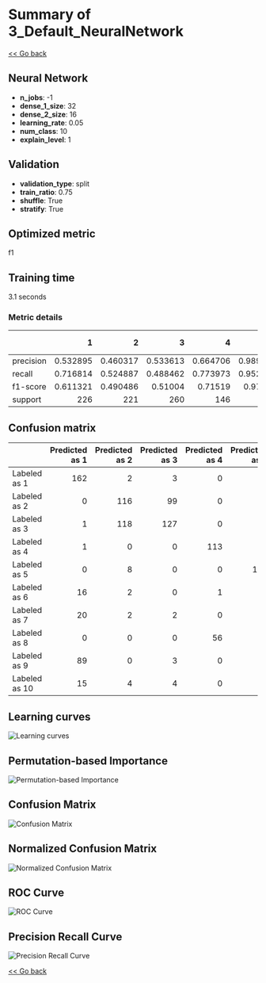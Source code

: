 # Summary of 3_Default_NeuralNetwork

[<< Go back](../README.md)


## Neural Network
- **n_jobs**: -1
- **dense_1_size**: 32
- **dense_2_size**: 16
- **learning_rate**: 0.05
- **num_class**: 10
- **explain_level**: 1

## Validation
 - **validation_type**: split
 - **train_ratio**: 0.75
 - **shuffle**: True
 - **stratify**: True

## Optimized metric
f1

## Training time

3.1 seconds

### Metric details
|           |          1 |          2 |          3 |          4 |          5 |          6 |          7 |          8 |          9 |         10 |   accuracy |   macro avg |   weighted avg |   logloss |
|:----------|-----------:|-----------:|-----------:|-----------:|-----------:|-----------:|-----------:|-----------:|-----------:|-----------:|-----------:|------------:|---------------:|----------:|
| precision |   0.532895 |   0.460317 |   0.533613 |   0.664706 |   0.989011 |   0.503597 |   0.422535 |   0.826531 |   0.58209  |   0.692308 |   0.611169 |    0.62076  |       0.61616  |  0.755628 |
| recall    |   0.716814 |   0.524887 |   0.488462 |   0.773973 |   0.952381 |   0.736842 |   0.194805 |   0.739726 |   0.402062 |   0.538462 |   0.611169 |    0.606841 |       0.611169 |  0.755628 |
| f1-score  |   0.611321 |   0.490486 |   0.51004  |   0.71519  |   0.97035  |   0.598291 |   0.266667 |   0.780723 |   0.47561  |   0.605769 |   0.611169 |    0.602445 |       0.603259 |  0.755628 |
| support   | 226        | 221        | 260        | 146        | 189        | 190        | 154        | 219        | 194        | 117        |   0.611169 | 1916        |    1916        |  0.755628 |


## Confusion matrix
|               |   Predicted as 1 |   Predicted as 2 |   Predicted as 3 |   Predicted as 4 |   Predicted as 5 |   Predicted as 6 |   Predicted as 7 |   Predicted as 8 |   Predicted as 9 |   Predicted as 10 |
|:--------------|-----------------:|-----------------:|-----------------:|-----------------:|-----------------:|-----------------:|-----------------:|-----------------:|-----------------:|------------------:|
| Labeled as 1  |              162 |                2 |                3 |                0 |                0 |               11 |                4 |                0 |               44 |                 0 |
| Labeled as 2  |                0 |              116 |               99 |                0 |                0 |                4 |                0 |                0 |                0 |                 2 |
| Labeled as 3  |                1 |              118 |              127 |                0 |                1 |                5 |                0 |                0 |                0 |                 8 |
| Labeled as 4  |                1 |                0 |                0 |              113 |                0 |                0 |                0 |               32 |                0 |                 0 |
| Labeled as 5  |                0 |                8 |                0 |                0 |              180 |                0 |                1 |                0 |                0 |                 0 |
| Labeled as 6  |               16 |                2 |                0 |                1 |                0 |              140 |               19 |                2 |                7 |                 3 |
| Labeled as 7  |               20 |                2 |                2 |                0 |                0 |               82 |               30 |                0 |                4 |                14 |
| Labeled as 8  |                0 |                0 |                0 |               56 |                1 |                0 |                0 |              162 |                0 |                 0 |
| Labeled as 9  |               89 |                0 |                3 |                0 |                0 |               18 |                5 |                0 |               78 |                 1 |
| Labeled as 10 |               15 |                4 |                4 |                0 |                0 |               18 |               12 |                0 |                1 |                63 |

## Learning curves
![Learning curves](learning_curves.png)

## Permutation-based Importance
![Permutation-based Importance](permutation_importance.png)
## Confusion Matrix

![Confusion Matrix](confusion_matrix.png)


## Normalized Confusion Matrix

![Normalized Confusion Matrix](confusion_matrix_normalized.png)


## ROC Curve

![ROC Curve](roc_curve.png)


## Precision Recall Curve

![Precision Recall Curve](precision_recall_curve.png)



[<< Go back](../README.md)
